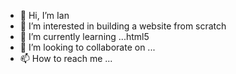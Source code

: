 - 👋 Hi, I’m Ian
- 👀 I’m interested in building a website from scratch
- 🌱 I’m currently learning ...html5
- 💞️ I’m looking to collaborate on ...
- 📫 How to reach me ...

<!---
mrianr/mrianr is a ✨ special ✨ repository because its `README.md` (this file) appears on your GitHub profile.
You can click the Preview link to take a look at your changes.
--->
